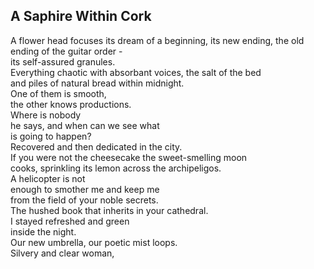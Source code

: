 A Saphire Within Cork
---------------------
A flower head focuses its dream of a beginning, its new ending, the old ending of the guitar order -  
its self-assured granules.  
Everything chaotic with absorbant voices, the salt of the bed  
and piles of natural bread within midnight.  
One of them is smooth,  
the other knows productions.  
Where is nobody  
he says, and when can we see what  
is going to happen?  
Recovered and then dedicated in the city.  
If you were not the cheesecake the sweet-smelling moon  
cooks, sprinkling its lemon across the archipeligos.  
A helicopter is not  
enough to smother me and keep me  
from the field of your noble secrets.  
The hushed book that inherits in your cathedral.  
I stayed refreshed and green  
inside the night.  
Our new umbrella, our poetic mist loops.  
Silvery and clear woman,  
